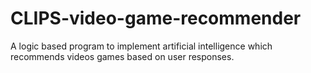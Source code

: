 # CLIPS-video-game-recommender
A logic based program to implement artificial intelligence which recommends videos games based on user responses.
